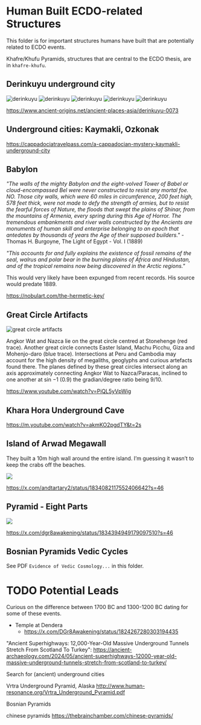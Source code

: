 # Human Built ECDO-related Structures

This folder is for important structures humans have built that are potentially related to ECDO events.

Khafre/Khufu Pyramids, structures that are central to the ECDO thesis, are in `khafre-khufu`.

## Derinkuyu underground city

![derinkuyu](img/derinkuyu1.jpg "derinkuyu")
![derinkuyu](img/derinkuyu2.jpg "derinkuyu")
![derinkuyu](img/derinkuyu3.jpg "derinkuyu")
![derinkuyu](img/derinkuyu4.jpg "derinkuyu")
![derinkuyu](img/derinkuyu5.jpg "derinkuyu")

https://www.ancient-origins.net/ancient-places-asia/derinkuyu-0073

## Underground cities: Kaymakli, Ozkonak

https://cappadociatravelpass.com/a-cappadocian-mystery-kaymakli-underground-city

## Babylon

*"The walls of the mighty Babylon and the eight-volved Tower of Babel or cloud-encompassed Bel were never constructed to resist any mortal foe. NO. Those city walls, which were 60 miles in circumference, 200 feet high, 578 feet thick, were not made to defy the strength of armies, but to resist the fearful forces of Nature, the floods that swept the plains of Shinar, from the mountains of Armenia, every spring during this Age of Horror. The tremendous embankments and river walls constructed by the Ancients are monuments of human skill and enterprise belonging to an epoch that antedates by thousands of years the Age of their supposed builders."* - Thomas H. Burgoyne, The Light of Egypt - Vol. I (1889)

*"This accounts for and fully explains the existence of fossil remains of the seal, walrus and polar bear in the burning plains of Africa and Hindustan, and of the tropical remains now being discovered in the Arctic regions."*

This would very likely have been expunged from recent records. His source would predate 1889.

https://nobulart.com/the-hermetic-key/

## Great Circle Artifacts

![great circle artifacts](img/great-circle-artifacts.jpg "great circle artifacts")

Angkor Wat and Nazca lie on the great circle centred at Stonehenge (red trace). Another great circle connects Easter Island, Machu Picchu, Giza and Mohenjo-daro (blue trace). Intersections at Peru and Cambodia may account for the high density of megaliths, geoglyphs and curious artefacts found there. The planes defined by these great circles intersect along an axis approximately connecting Angkor Wat to Nazca/Paracas, inclined to one another at sin −1 (0.9) the gradian/degree ratio being 9/10.

https://www.youtube.com/watch?v=PiQL5yVpWig

## Khara Hora Underground Cave

https://m.youtube.com/watch?v=akmKO2pgdTY&t=2s

## Island of Arwad Megawall

They built a 10m high wall around the entire island. I’m guessing it wasn’t to keep the crabs off the beaches. 

![](img/arwad.jpg)

https://x.com/andtartary2/status/1834082117552406642?s=46

## Pyramid - Eight Parts

![](img/octant.jpg)

https://x.com/dgr8awakening/status/1834394949179097510?s=46

## Bosnian Pyramids Vedic Cycles

See PDF `Evidence of Vedic Cosmology...` in this folder.

# TODO Potential Leads

Curious on the difference between 1700 BC and 1300-1200 BC dating for some of these events.

- Temple at Dendera
	- https://x.com/DGr8Awakening/status/1824267280303194435

"Ancient Superhighways: 12,000-Year-Old Massive Underground Tunnels Stretch From Scotland To Turkey": https://ancient-archaeology.com/2024/05/ancient-superhighways-12000-year-old-massive-underground-tunnels-stretch-from-scotland-to-turkey/

Search for (ancient) underground cities

Vrtra Underground Pyramid, Alaska http://www.human-resonance.org/Vrtra_Underground_Pyramid.pdf

Bosnian Pyramids

chinese pyramids https://thebrainchamber.com/chinese-pyramids/
